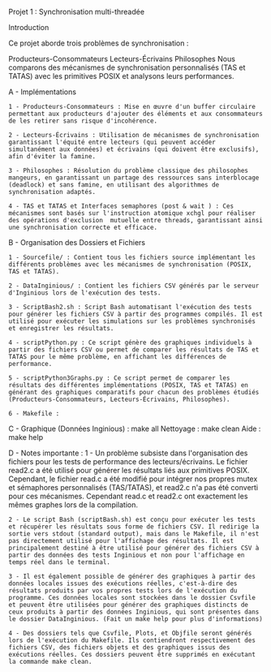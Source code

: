 Projet 1 : Synchronisation multi-threadée

Introduction

Ce projet aborde trois problèmes de synchronisation :

Producteurs-Consommateurs
Lecteurs-Écrivains
Philosophes
Nous comparons des mécanismes de synchronisation personnalisés (TAS et TATAS) avec les primitives POSIX et analysons leurs performances.

A - Implémentations

    1 - Producteurs-Consommateurs : Mise en œuvre d'un buffer circulaire permettant aux producteurs d'ajouter des éléments et aux consommateurs de les retirer sans risque d'incohérence.

    2 - Lecteurs-Écrivains : Utilisation de mécanismes de synchronisation garantissant l'équité entre lecteurs (qui peuvent accéder simultanément aux données) et écrivains (qui doivent être exclusifs), afin d'éviter la famine.

    3 - Philosophes : Résolution du problème classique des philosophes mangeurs, en garantissant un partage des ressources sans interblocage (deadlock) et sans famine, en utilisant des algorithmes de synchronisation adaptés.

    4 - TAS et TATAS et Interfaces semaphores (post & wait ) : Ces mécanismes sont basés sur l'instruction atomique xchgl pour réaliser des opérations d'exclusion  mutuelle entre threads, garantissant ainsi une synchronisation correcte et efficace.

B - Organisation des Dossiers et Fichiers

    1 - Sourcefile/ : Contient tous les fichiers source implémentant les différents problèmes avec les mécanismes de synchronisation (POSIX, TAS et TATAS).

    2 - DataInginious/ : Contient les fichiers CSV générés par le serveur d'Inginious lors de l'exécution des tests.

    3 - ScriptBash2.sh : Script Bash automatisant l'exécution des tests pour générer les fichiers CSV à partir des programmes compilés. Il est utilisé pour exécuter les simulations sur les problèmes synchronisés et enregistrer les résultats.

    4 - scriptPython.py : Ce script génère des graphiques individuels à partir des fichiers CSV ou permet de comparer les résultats de TAS et TATAS pour le même problème, en affichant les différences de performance.

    5 - scriptPython3Graphs.py : Ce script permet de comparer les résultats des différentes implémentations (POSIX, TAS et TATAS) en générant des graphiques comparatifs pour chacun des problèmes étudiés (Producteurs-Consommateurs, Lecteurs-Écrivains, Philosophes).

    6 - Makefile : 

C - 
    Graphique (Données Inginious) : make all
    Nettoyage : make clean
    Aide : make help


D - Notes importante : 
    1 - Un problème subsiste dans l'organisation des fichiers pour les tests de performance des lecteurs/écrivains. Le fichier read2.c a été utilisé pour générer les résultats liés aux primitives POSIX. Cependant, le fichier read.c a été modifié pour intégrer nos propres mutex et sémaphores personnalisés (TAS/TATAS), 
    et read2.c n'a pas été converti pour ces mécanismes. Cependant read.c et read2.c ont exactement les mêmes graphes lors de la compilation.

    2 - Le script Bash (scriptBash.sh) est conçu pour exécuter les tests et récupérer les résultats sous forme de fichiers CSV. Il redirige la sortie vers stdout (standard output), mais dans le Makefile, il n'est pas directement utilisé pour l'affichage des résultats. Il est principalement destiné à être utilisé pour générer des fichiers CSV à partir des données des tests Inginious et non pour l'affichage en temps réel dans le terminal.

    3 - Il est également possible de générer des graphiques à partir des données locales issues des exécutions réelles, c'est-à-dire des résultats produits par vos propres tests lors de l'exécution du programme. Ces données locales sont stockées dans le dossier Csvfile et peuvent être utilisées pour générer des graphiques distincts de ceux produits à partir des données Inginious, qui sont présentes dans le dossier DataInginious. (Fait un make help pour plus d'informations)

    4 - Des dossiers tels que Csvfile, Plots, et Objfile seront générés lors de l'exécution du Makefile. Ils contiendront respectivement des fichiers CSV, des fichiers objets et des graphiques issus des exécutions réelles. Ces dossiers peuvent être supprimés en exécutant la commande make clean.